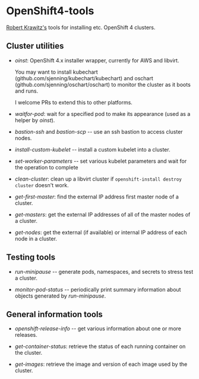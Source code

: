 # OpenShift4-tools

[Robert Krawitz's](mailto:rlk@redhat.com) tools for installing
etc. OpenShift 4 clusters.

## Cluster utilities

- *oinst*: OpenShift 4.x installer wrapper, currently for AWS and libvirt.

  You may want to install kubechart
  (github.com/sjenning/kubechart/kubechart) and oschart
  (github.com/sjenning/oschart/oschart) to monitor the cluster as it
  boots and runs.

  I welcome PRs to extend this to other platforms.

- *waitfor-pod*: wait for a specified pod to make its appearance (used
  as a helper by *oinst*).

- *bastion-ssh* and *bastion-scp* -- use an ssh bastion to access
   cluster nodes.

- *install-custom-kubelet* -- install a custom kubelet into a cluster.

- *set-worker-parameters* -- set various kubelet parameters and wait
  for the operation to complete

- *clean-cluster*: clean up a libvirt cluster if
  `openshift-install destroy cluster` doesn't work.

- *get-first-master*: find the external IP address first master node of
  a cluster.

- *get-masters*: get the external IP addresses of all of the master
  nodes of a cluster.

- *get-nodes*: get the external (if available) or internal IP address
  of each node in a cluster.

## Testing tools

- *run-minipause* -- generate pods, namespaces, and secrets to stress
  test a cluster.

- *monitor-pod-status* -- periodically print summary information about
  objects generated by *run-minipause*.

## General information tools

- *openshift-release-info* -- get various information about one or
  more releases.

- *get-container-status*: retrieve the status of each running
  container on the cluster.

- *get-images*: retrieve the image and version of each image used by
  the cluster.
